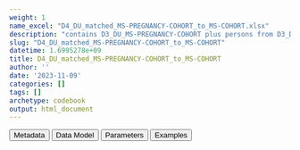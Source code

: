 ```yaml
---
weight: 1
name_excel: "D4_DU_matched_MS-PREGNANCY-COHORT_to_MS-COHORT.xlsx"
description: "contains D3_DU_MS-PREGNANCY-COHORT plus persons from D3_DU_MS-COHORT, the latter matched 4-1 to the former, and being non-pregnant during the pregnancy period of the matched pregnancy"
slug: "D4_DU_matched_MS-PREGNANCY-COHORT_to_MS-COHORT"
datetime: 1.6995278e+09
title: D4_DU_matched_MS-PREGNANCY-COHORT_to_MS-COHORT
author: ''
date: '2023-11-09'
categories: []
tags: []
archetype: codebook
output: html_document
---
```


<script src="/rmarkdown-libs/core-js/shim.min.js"></script>
<script src="/rmarkdown-libs/react/react.min.js"></script>
<script src="/rmarkdown-libs/react/react-dom.min.js"></script>
<script src="/rmarkdown-libs/reactwidget/react-tools.js"></script>
<script src="/rmarkdown-libs/htmlwidgets/htmlwidgets.js"></script>
<link href="/rmarkdown-libs/reactable/reactable.css" rel="stylesheet" />
<script src="/rmarkdown-libs/reactable-binding/reactable.js"></script>
<div class="tab">
<button class="tablinks" onclick="openCity(event, &#39;Metadata&#39;)" id="defaultOpen">Metadata</button>
<button class="tablinks" onclick="openCity(event, &#39;Data Model&#39;)">Data Model</button>
<button class="tablinks" onclick="openCity(event, &#39;Parameters&#39;)">Parameters</button>
<button class="tablinks" onclick="openCity(event, &#39;Examples&#39;)">Examples</button>
</div>
<div id="Metadata" class="tabcontent">
<div id="htmlwidget-1" class="reactable html-widget " style="width:auto;height:600px;"></div>
<script type="application/json" data-for="htmlwidget-1">{"x":{"tag":{"name":"Reactable","attribs":{"data":{"medatata_name":["Name of the dataset","Content of the dataset","Unit of observation","Dataset where the list of UoOs is fully listed and with 1 record per UoO","How many observations per UoO","NxUoO","Variables capturing the UoO","Primary key","Parameters",null,null,null,null,null,null,null,null,null,null,null],"metadata_content":["D4_DU_matched_MS-PREGNANCY-COHORT_to_MS-COHORT","contains D3_DU_MS-PREGNANCY-COHORT plus persons from D3_DU_MS-COHORT, the latter matched 4-1 to the former, and being non-pregnant during the pregnancy period of the matched pregnancy","A pregnancy in D3_DU_MS-PREGNANCY-COHORT","D3_DU_MS-PREGNANCY-COHORT","1 + as many as the matched non-MS pregnancies",">= 1 & <=5","MS_pregnancy_id","MS_pregnancy_id ord_match",null,null,null,null,null,null,null,null,null,null,null,null]},"columns":[{"id":"medatata_name","name":"medatata_name","type":"character"},{"id":"metadata_content","name":"metadata_content","type":"character"}],"sortable":false,"searchable":true,"pagination":false,"highlight":true,"bordered":true,"striped":true,"style":{"maxWidth":1800},"height":"600px","dataKey":"a4adff67462562658f82ae2dd34420af"},"children":[]},"class":"reactR_markup"},"evals":[],"jsHooks":[]}</script>
</div>
<div id="Data Model" class="tabcontent">
<div id="htmlwidget-2" class="reactable html-widget " style="width:auto;height:600px;"></div>
<script type="application/json" data-for="htmlwidget-2">{"x":{"tag":{"name":"Reactable","attribs":{"data":{"VarName":["MS_pregnancy_id","pregnancy_id","person_id","ord_match",null,null,null,null,null,null,null,null,null,null,null,null,null,null,null,null],"Description":["identifier of the MS pregnancy. it is the same for all the records matched to the same MS pregnancy","identifier of the MS pregnancy if ord_match == 0, and of the matched pregnancy if ord_match > 0",null,null,null,null,null,null,null,null,null,null,null,null,null,null,null,null,null,null],"Format":[null,null,null,null,null,null,null,null,null,null,null,null,null,null,null,null,null,null,null,null],"Vocabulary":[null,null,null,"0 = MS pregnancy\n1 = first non-pregnant MS\n...\n4 = fourth non-prgnant MS",null,null,null,null,null,null,null,null,null,null,null,null,null,null,null,null],"Parameters":[null,null,null,null,null,null,null,null,null,null,null,null,null,null,null,null,null,null,null,null],"Notes and examples":[null,"if ord_match == 0, this is equal to MS_pregnancy_id",null,null,null,null,null,null,null,null,null,null,null,null,null,null,null,null,null,null],"Source tables and variables":[null,null,null,null,null,null,null,null,null,null,null,null,null,null,null,null,null,null,null,null],"Retrieved":[null,null,null,null,null,null,null,null,null,null,null,null,null,null,null,null,null,null,null,null],"Calculated":[null,null,null,null,null,null,null,null,null,null,null,null,null,null,null,null,null,null,null,null],"Algorithm_id":[null,null,null,null,null,null,null,null,null,null,null,null,null,null,null,null,null,null,null,null],"Rule":[null,null,null,null,null,null,null,null,null,null,null,null,null,null,null,null,null,null,null,null]},"columns":[{"id":"VarName","name":"VarName","type":"character"},{"id":"Description","name":"Description","type":"character"},{"id":"Format","name":"Format","type":"logical"},{"id":"Vocabulary","name":"Vocabulary","type":"character"},{"id":"Parameters","name":"Parameters","type":"logical"},{"id":"Notes and examples","name":"Notes and examples","type":"character"},{"id":"Source tables and variables","name":"Source tables and variables","type":"logical"},{"id":"Retrieved","name":"Retrieved","type":"logical"},{"id":"Calculated","name":"Calculated","type":"logical"},{"id":"Algorithm_id","name":"Algorithm_id","type":"logical"},{"id":"Rule","name":"Rule","type":"logical"}],"sortable":false,"searchable":true,"pagination":false,"highlight":true,"bordered":true,"striped":true,"style":{"maxWidth":1800},"height":"600px","dataKey":"cdf253c498d124b866a58a8235f025ae"},"children":[]},"class":"reactR_markup"},"evals":[],"jsHooks":[]}</script>
</div>
<div id="Parameters" class="tabcontent">
<div id="htmlwidget-3" class="reactable html-widget " style="width:auto;height:600px;"></div>
<script type="application/json" data-for="htmlwidget-3">{"x":{"tag":{"name":"Reactable","attribs":{"data":{"parameter in the variable name":[null,null,null,null,null,null,null,null,null,null,null,null,null,null,null,null,null,null,null,null],"values":[null,null,null,null,null,null,null,null,null,null,null,null,null,null,null,null,null,null,null,null],"name of macro":[null,null,null,null,null,null,null,null,null,null,null,null,null,null,null,null,null,null,null,null]},"columns":[{"id":"parameter in the variable name","name":"parameter in the variable name","type":"logical"},{"id":"values","name":"values","type":"logical"},{"id":"name of macro","name":"name of macro","type":"logical"}],"sortable":false,"searchable":true,"pagination":false,"highlight":true,"bordered":true,"striped":true,"style":{"maxWidth":1800},"height":"600px","dataKey":"f545894952d01490ab535e7af1d88bc2"},"children":[]},"class":"reactR_markup"},"evals":[],"jsHooks":[]}</script>
</div>
<div id="Examples" class="tabcontent">
<div id="htmlwidget-4" class="reactable html-widget " style="width:auto;height:600px;"></div>
<script type="application/json" data-for="htmlwidget-4">{"x":{"tag":{"name":"Reactable","attribs":{"data":{"MS_pregnancy_id":["preg0001","preg0001","preg0001","preg0001","preg0001","preg0001","preg0099","preg0099","preg0099","preg0099","preg0099","preg0099","preg0555","preg0555","preg0555",null,null,null,null,null],"pregnancy_id":["preg0001","preg0005","preg0073","preg0134","preg0423","preg0097","preg0099","preg0178","preg0229","preg0180","preg0422","preg0123","preg0555","preg0084","preg0085",null,null,null,null,null],"ord_match":[0,1,2,3,4,5,0,1,2,3,4,5,0,1,2,"NA","NA","NA","NA","NA"],"person_id":["P0001","P0002","P0003","P0004","P0005","P0006","P0002","P0054","P0055","P0056","P0057","P0058","P0044","P0078","P0079",null,null,null,null,null]},"columns":[{"id":"MS_pregnancy_id","name":"MS_pregnancy_id","type":"character"},{"id":"pregnancy_id","name":"pregnancy_id","type":"character"},{"id":"ord_match","name":"ord_match","type":"numeric"},{"id":"person_id","name":"person_id","type":"character"}],"sortable":false,"searchable":true,"pagination":false,"highlight":true,"bordered":true,"striped":true,"style":{"maxWidth":1800},"height":"600px","dataKey":"d7153b1efa4744f259ffc31d40a146b3"},"children":[]},"class":"reactR_markup"},"evals":[],"jsHooks":[]}</script>
</div>
